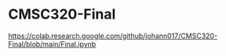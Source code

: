 # CMSC320-Final
https://colab.research.google.com/github/johann017/CMSC320-Final/blob/main/Final.ipynb
